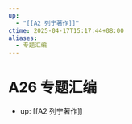 ```yaml
---
up:
  - "[[A2 列宁著作]]"
ctime: 2025-04-17T15:17:44+08:00
aliases:
  - 专题汇编
---
```


# A26 专题汇编

- up: [[A2 列宁著作]]
